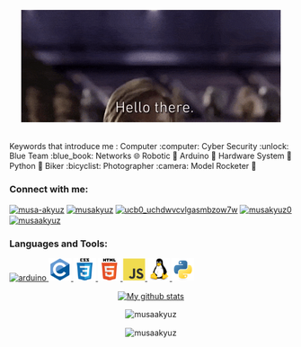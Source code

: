 <p align="center">
    <img src="./images/hellothere.gif" alt="Hello there">
</p>

<br>
    Keywords that introduce me : 
    Computer :computer: 
    Cyber Security :unlock:
    Blue Team :blue_book:
    Networks 🌐
    Robotic 🤖
    Arduino 🔌
    Hardware System 🧰
    Python 🐍
    Biker :bicyclist: 
    Photographer :camera: 
    Model Rocketer 🚀
    
</br>


<h3 align="left">Connect with me:</h3>
<p align="left">
<a href="https://linkedin.com/in/musa-akyuz" target="blank"><img align="center" src="https://raw.githubusercontent.com/rahuldkjain/github-profile-readme-generator/master/src/images/icons/Social/linked-in-alt.svg" alt="musa-akyuz" height="30" width="40" /></a>
<a href="https://instagram.com/musakyuz" target="blank"><img align="center" src="https://raw.githubusercontent.com/rahuldkjain/github-profile-readme-generator/master/src/images/icons/Social/instagram.svg" alt="musakyuz" height="30" width="40" /></a>
<a href="https://www.youtube.com/c/ucb0_uchdwvcvlgasmbzow7w" target="blank"><img align="center" src="https://raw.githubusercontent.com/rahuldkjain/github-profile-readme-generator/master/src/images/icons/Social/youtube.svg" alt="ucb0_uchdwvcvlgasmbzow7w" height="30" width="40" /></a>
<a href="https://www.hackerrank.com/musakyuz0" target="blank"><img align="center" src="https://raw.githubusercontent.com/rahuldkjain/github-profile-readme-generator/master/src/images/icons/Social/hackerrank.svg" alt="musakyuz0" height="30" width="40" /></a>
<a href="https://www.leetcode.com/musaakyuz" target="blank"><img align="center" src="https://raw.githubusercontent.com/rahuldkjain/github-profile-readme-generator/master/src/images/icons/Social/leet-code.svg" alt="musaakyuz" height="30" width="40" /></a>
</p>

<h3 align="left">Languages and Tools:</h3>
<p align="left"> <a href="https://www.arduino.cc/" target="_blank" rel="noreferrer"> <img src="https://cdn.worldvectorlogo.com/logos/arduino-1.svg" alt="arduino" width="40" height="40"/> </a> <a href="https://www.cprogramming.com/" target="_blank" rel="noreferrer"> <img src="https://raw.githubusercontent.com/devicons/devicon/master/icons/c/c-original.svg" alt="c" width="40" height="40"/> </a> <a href="https://www.w3schools.com/css/" target="_blank" rel="noreferrer"> <img src="https://raw.githubusercontent.com/devicons/devicon/master/icons/css3/css3-original-wordmark.svg" alt="css3" width="40" height="40"/> </a> <a href="https://www.w3.org/html/" target="_blank" rel="noreferrer"> <img src="https://raw.githubusercontent.com/devicons/devicon/master/icons/html5/html5-original-wordmark.svg" alt="html5" width="40" height="40"/> </a> <a href="https://developer.mozilla.org/en-US/docs/Web/JavaScript" target="_blank" rel="noreferrer"> <img src="https://raw.githubusercontent.com/devicons/devicon/master/icons/javascript/javascript-original.svg" alt="javascript" width="40" height="40"/> </a> <a href="https://www.linux.org/" target="_blank" rel="noreferrer"> <img src="https://raw.githubusercontent.com/devicons/devicon/master/icons/linux/linux-original.svg" alt="linux" width="40" height="40"/> </a> <a href="https://www.python.org" target="_blank" rel="noreferrer"> <img src="https://raw.githubusercontent.com/devicons/devicon/master/icons/python/python-original.svg" alt="python" width="40" height="40"/> </a> </p>



<div align="center">
    <div>
        <a href="https://github.com/anuraghazra/github-readme-stats"><img align="center" src="https://github-readme-stats.vercel.app/api?username=MusaAkyuz&show_icons=true&include_all_commits=true&theme=dark&hide_border=true" alt="My github stats" /></a>
    </div>
    <div>
        <p align="center"><img align="center" src="https://github-readme-stats.vercel.app/api/top-langs?username=musaakyuz&theme=dark&show_icons=true&locale=en&layout=compact" alt="musaakyuz" /></p>
        <p align="center"><img align="center" src="https://github-readme-streak-stats.herokuapp.com/?user=musaakyuz&theme=dark" alt="musaakyuz" /></p>
    </div>
</div>
